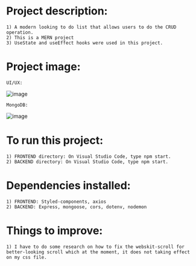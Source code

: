 #   Project description:
    1) A modern looking to do list that allows users to do the CRUD operation.
    2) This is a MERN project
    3) UseState and useEffect hooks were used in this project. 

#   Project image:
    UI/UX:
![image](https://github.com/kevinandris/MERN_Todo-list/assets/102328858/573f8ea6-6d21-4531-973a-ccbbf9821346)

    MongoDB:
![image](https://github.com/kevinandris/MERN_Todo-list/assets/102328858/bb7ceea9-18ea-465e-b235-26a29797e074)

#   To run this project:
    1) FRONTEND directory: On Visual Studio Code, type npm start.
    2) BACKEND directory: On Visual Studio Code, type npm start.

#   Dependencies installed:
    1) FRONTEND: Styled-components, axios
    2) BACKEND: Express, mongoose, cors, dotenv, nodemon

#   Things to improve:
    1) I have to do some research on how to fix the webskit-scroll for better-looking scroll which at the moment, it does not taking effect on my css file.
